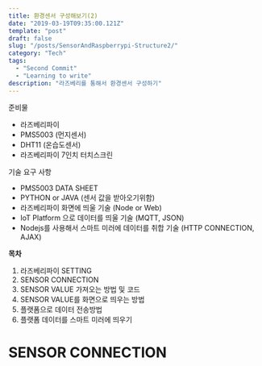 ```yaml
---
title: 환경센서 구성해보기(2)
date: "2019-03-19T09:35:00.121Z"
template: "post"
draft: false
slug: "/posts/SensorAndRaspberrypi-Structure2/"
category: "Tech"
tags:
  - "Second Commit"
  - "Learning to write"
description: "라즈베리를 통해서 환경센서 구성하기"
---
```


준비물
+ 라즈베리파이
+ PMS5003 (먼지센서)
+ DHT11 (온습도센서)
+ 라즈베리파이 7인치 터치스크린

기술 요구 사항
+ PMS5003 DATA SHEET
+ PYTHON or JAVA (센서 값을 받아오기위함)
+ 라즈베리파이 화면에 띄울 기술 (Node or Web)
+ IoT Platform 으로 데이터를 띄울 기술 (MQTT, JSON)
+ Nodejs를 사용해서 스마트 미러에 데이터를 취합 기술 (HTTP CONNECTION, AJAX)

**목차**
1. 라즈베리파이 SETTING
2. SENSOR CONNECTION
3. SENSOR VALUE 가져오는 방법 및 코드
4. SENSOR VALUE를 화면으로 띄우는 방법
5. 플랫폼으로 데이터 전송방법
6. 플랫폼 데이터를 스마트 미러에 띄우기

SENSOR CONNECTION
=======================
 